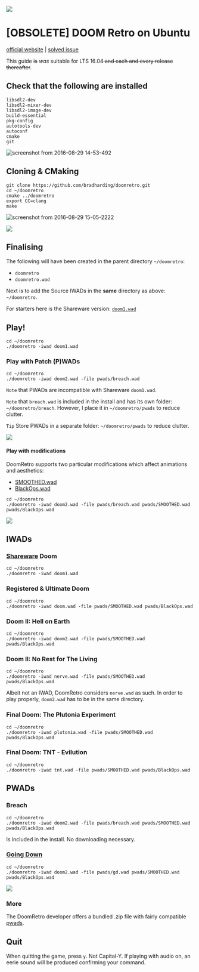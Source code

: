 ![](https://i.imgur.com/y3HivII.png)

# [OBSOLETE] DOOM Retro on Ubuntu
[official website](https://doomretro.com/) | [solved issue](https://github.com/bradharding/doomretro/issues/300)

This guide <strike>is</strike> _was_ suitable for LTS 16.04<strike> and each and every release thereafter</strike>.

## Check that the following are installed

```
libsdl2-dev
libsdl2-mixer-dev
libsdl2-image-dev
build-essential
pkg-config
autotools-dev
autoconf
cmake
git
```

![screenshot from 2016-08-29 14-53-492](https://cloud.githubusercontent.com/assets/12674437/18052148/ed4bd674-6df8-11e6-81cb-782c48557405.png)

## Cloning & CMaking

```
git clone https://github.com/bradharding/doomretro.git
cd ~/doomretro
cmake ../doomretro
export CC=clang
make
```

![screenshot from 2016-08-29 15-05-2222](https://cloud.githubusercontent.com/assets/12674437/18054295/8b21e3f2-6e03-11e6-8d49-758545ff4edd.png)

![](http://i.imgur.com/FCiY8x1.png)

## Finalising

The following will have been created in the parent directory `~/doomretro`:
* `doomretro`
* `doomretro.wad`

Next is to add the Source IWADs in the **same** directory as above: `~/doomretro`. 

For starters here is the Shareware version: [`doom1.wad`](http://www.doomworld.com/3ddownloads/ports/shareware_doom_iwad.zip)

## Play!

```
cd ~/doomretro
./doomretro -iwad doom1.wad
```

### Play with Patch (P)WADs

```
cd ~/doomretro
./doomretro -iwad doom2.wad -file pwads/breach.wad
```

`Note` that PWADs are incompatible with Shareware `doom1.wad`.

`Note` that `breach.wad` is included in the install and has its own folder: `~/doomretro/breach`. However, I place it in `~/doomretro/pwads` to reduce clutter.

`Tip` Store PWADs in a separate folder: `~/doomretro/pwads` to reduce clutter.

![](http://i.imgur.com/UsbmsDM.png)

#### Play with modifications

DoomRetro supports two particular modifications which affect animations and aesthetics:
* [SMOOTHED.wad](https://www.doomworld.com/vb/wads-mods/85991-smoothed-smooth-monsters-for-doom-retro/)
* [BlackOps.wad](https://www.doomworld.com/vb/wads-mods/84859-black-ops-smooth-weapons-dehacked-mod-for-doom-retro-and-eternity/)

```
cd ~/doomretro
./doomretro -iwad doom2.wad -file pwads/breach.wad pwads/SMOOTHED.wad pwads/BlackOps.wad
```

![](http://i.imgur.com/qlTUmdb.png)

## IWADs

### [Shareware](http://www.doomworld.com/3ddownloads/ports/shareware_doom_iwad.zip) Doom

```
cd ~/doomretro
./doomretro -iwad doom1.wad
```

### Registered & Ultimate Doom

```
cd ~/doomretro
./doomretro -iwad doom.wad -file pwads/SMOOTHED.wad pwads/BlackOps.wad
```

### Doom II: Hell on Earth

```
cd ~/doomretro
./doomretro -iwad doom2.wad -file pwads/SMOOTHED.wad pwads/BlackOps.wad
```

### Doom II: No Rest for The Living

```
cd ~/doomretro
./doomretro -iwad nerve.wad -file pwads/SMOOTHED.wad pwads/BlackOps.wad
```

Albeit not an IWAD, DoomRetro considers `nerve.wad` as such. In order to play properly, `doom2.wad` has to be in the same directory.

### Final Doom: The Plutonia Experiment

```
cd ~/doomretro
./doomretro -iwad plutonia.wad -file pwads/SMOOTHED.wad pwads/BlackOps.wad
```

### Final Doom: TNT - Evilution

```
cd ~/doomretro
./doomretro -iwad tnt.wad -file pwads/SMOOTHED.wad pwads/BlackOps.wad
```

## PWADs

### Breach

```
cd ~/doomretro
./doomretro -iwad doom2.wad -file pwads/breach.wad pwads/SMOOTHED.wad pwads/BlackOps.wad
```

Is included in the install. No downloading necessary.

### [Going Down](https://www.doomworld.com/idgames/levels/doom2/Ports/megawads/gd)

```
cd ~/doomretro
./doomretro -iwad doom2.wad -file pwads/gd.wad pwads/SMOOTHED.wad pwads/BlackOps.wad
```

![](http://i.imgur.com/tUDHOsG.gif)

### More

The DoomRetro developer offers a bundled .zip file with fairly compatible [pwads](https://www.dropbox.com/s/9dr1f6nwxtq8u8o/doomretro-mappack.zip?dl=1).

## Quit

When quitting the game, press `y`. Not Capital-Y. If playing with audio on, an eerie sound will be produced confirming your command.

